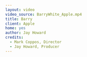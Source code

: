 ```yaml
---
layout: video
video_source: BarryWhite_Apple.mp4
title: Barry
client: Apple
home: yes
author: Jay Howard
credits:
  - Mark Coppos, Director
  - Jay Howard, Producer
---
```

